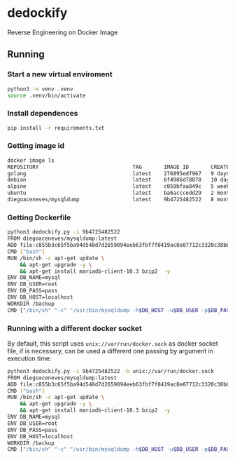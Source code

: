 # dedockify

Reverse Engineering on Docker Image

## Running

### Start a new virtual enviroment

```bash
python3 -m venv .venv
source .venv/bin/activate
```

### Install dependences

```bash
pip install -r requirements.txt
```

### Getting image id

```bash
docker image ls
REPOSITORY                              TAG       IMAGE ID       CREATED        SIZE
golang                                  latest    276895edf967   9 days ago     941MB
debian                                  latest    6f4986d78878   10 days ago    124MB
alpine                                  latest    c059bfaa849c   5 weeks ago    5.59MB
ubuntu                                  latest    ba6acccedd29   2 months ago   72.8MB
diegoaceneves/mysqldump                 latest    9b4725482522   8 months ago   188MB

```

### Getting Dockerfile

```bash
python3 dedockify.py -i 9b4725482522
FROM diegoaceneves/mysqldump:latest
ADD file:c855b3c65f5ba94d548d7d2659094eeb63fbf7f8419ac8e07712c3320c38b62c in /
CMD ["bash"]
RUN /bin/sh -c apt-get update \
    && apt-get upgrade -y \
    && apt-get install mariadb-client-10.3 bzip2  -y
ENV DB_NAME=mysql
ENV DB_USER=root
ENV DB_PASS=pass
ENV DB_HOST=localhost
WORKDIR /backup
CMD ["/bin/sh" "-c" "/usr/bin/mysqldump -h$DB_HOST -u$DB_USER -p$DB_PASS $DB_NAME > $DB_NAME.sql"]
```

### Running with a different docker socket

By default, this script uses `unix://var/run/docker.sock` as docker socket file, if is necessary, can be used a different one passing by argument in execution time:

```bash
python3 dedockify.py -i 9b4725482522 -b unix://var/run/docker.sock
FROM diegoaceneves/mysqldump:latest
ADD file:c855b3c65f5ba94d548d7d2659094eeb63fbf7f8419ac8e07712c3320c38b62c in /
CMD ["bash"]
RUN /bin/sh -c apt-get update \
    && apt-get upgrade -y \
    && apt-get install mariadb-client-10.3 bzip2  -y
ENV DB_NAME=mysql
ENV DB_USER=root
ENV DB_PASS=pass
ENV DB_HOST=localhost
WORKDIR /backup
CMD ["/bin/sh" "-c" "/usr/bin/mysqldump -h$DB_HOST -u$DB_USER -p$DB_PASS $DB_NAME > $DB_NAME.sql"]
```
